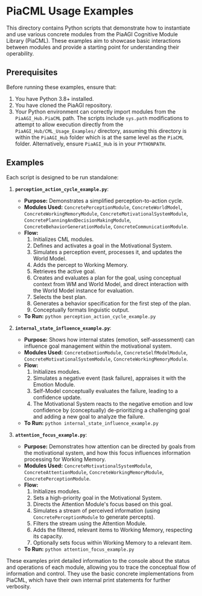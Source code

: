 # PiaCML Usage Examples

This directory contains Python scripts that demonstrate how to instantiate and use various concrete modules from the PiaAGI Cognitive Module Library (PiaCML). These examples aim to showcase basic interactions between modules and provide a starting point for understanding their operability.

## Prerequisites

Before running these examples, ensure that:
1.  You have Python 3.8+ installed.
2.  You have cloned the PiaAGI repository.
3.  Your Python environment can correctly import modules from the `PiaAGI_Hub.PiaCML` path. The scripts include `sys.path` modifications to attempt to allow execution directly from the `PiaAGI_Hub/CML_Usage_Examples/` directory, assuming this directory is within the `PiaAGI_Hub` folder which is at the same level as the `PiaCML` folder.
    Alternatively, ensure `PiaAGI_Hub` is in your `PYTHONPATH`.

## Examples

Each script is designed to be run standalone:

1.  **`perception_action_cycle_example.py`**:
    *   **Purpose:** Demonstrates a simplified perception-to-action cycle.
    *   **Modules Used:** `ConcretePerceptionModule`, `ConcreteWorldModel`, `ConcreteWorkingMemoryModule`, `ConcreteMotivationalSystemModule`, `ConcretePlanningAndDecisionMakingModule`, `ConcreteBehaviorGenerationModule`, `ConcreteCommunicationModule`.
    *   **Flow:**
        1.  Initializes CML modules.
        2.  Defines and activates a goal in the Motivational System.
        3.  Simulates a perception event, processes it, and updates the World Model.
        4.  Adds the percept to Working Memory.
        5.  Retrieves the active goal.
        6.  Creates and evaluates a plan for the goal, using conceptual context from WM and World Model, and direct interaction with the World Model instance for evaluation.
        7.  Selects the best plan.
        8.  Generates a behavior specification for the first step of the plan.
        9.  Conceptually formats linguistic output.
    *   **To Run:** `python perception_action_cycle_example.py`

2.  **`internal_state_influence_example.py`**:
    *   **Purpose:** Shows how internal states (emotion, self-assessment) can influence goal management within the motivational system.
    *   **Modules Used:** `ConcreteEmotionModule`, `ConcreteSelfModelModule`, `ConcreteMotivationalSystemModule`, `ConcreteWorkingMemoryModule`.
    *   **Flow:**
        1.  Initializes modules.
        2.  Simulates a negative event (task failure), appraises it with the Emotion Module.
        3.  Self-Model conceptually evaluates the failure, leading to a confidence update.
        4.  The Motivational System reacts to the negative emotion and low confidence by (conceptually) de-prioritizing a challenging goal and adding a new goal to analyze the failure.
    *   **To Run:** `python internal_state_influence_example.py`

3.  **`attention_focus_example.py`**:
    *   **Purpose:** Demonstrates how attention can be directed by goals from the motivational system, and how this focus influences information processing for Working Memory.
    *   **Modules Used:** `ConcreteMotivationalSystemModule`, `ConcreteAttentionModule`, `ConcreteWorkingMemoryModule`, `ConcretePerceptionModule`.
    *   **Flow:**
        1.  Initializes modules.
        2.  Sets a high-priority goal in the Motivational System.
        3.  Directs the Attention Module's focus based on this goal.
        4.  Simulates a stream of perceived information (using `ConcretePerceptionModule` to generate percepts).
        5.  Filters the stream using the Attention Module.
        6.  Adds the filtered, relevant items to Working Memory, respecting its capacity.
        7.  Optionally sets focus within Working Memory to a relevant item.
    *   **To Run:** `python attention_focus_example.py`

These examples print detailed information to the console about the status and operations of each module, allowing you to trace the conceptual flow of information and control. They use the basic concrete implementations from PiaCML, which have their own internal print statements for further verbosity.
